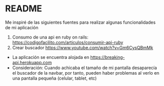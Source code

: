 # README

Me inspiré de las siguientes fuentes para realizar algunas funcionalidades de mi aplicación
1. Consumo de una api en ruby on rails: 
https://codigofacilito.com/articulos/consumir-api-ruby
2. Crear buscador
https://www.youtube.com/watch?v=Gm6CysQBmMk
- La aplicación se encuentra alojada en https://breaking-api.herokuapp.com
- Consideración: Cuando achicaba el tamaño de mi pantalla desaparecía el buscador de la navbar, por tanto, pueden haber problemas al verlo en una pantalla pequeña (celular, tablet, etc)
